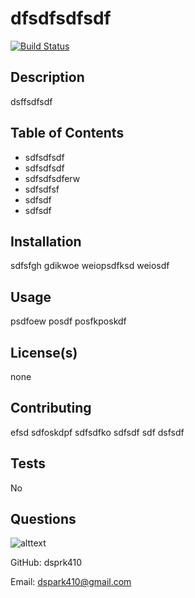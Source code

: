 # dfsdfsdfsdf 
[![Build Status](https://travis-ci.com/dspark410/README-Generator.svg?branch=master)](https://travis-ci.com/dspark410/README-Generator) 

## Description 
dsffsdfsdf 

## Table of Contents 
- sdfsdfsdf
- sdfsdfsdf
- sdfsdfsdferw
- sdfsdfsf
- sdfsdf
- sdfsdf 

## Installation 
sdfsfgh gdikwoe weiopsdfksd weiosdf 

## Usage 
psdfoew posdf posfkposkdf 

## License(s) 
none 

## Contributing 
efsd sdfoskdpf sdfsdfko sdfsdf sdf dsfsdf 

## Tests 
No 

## Questions 
![alttext](https://avatars0.githubusercontent.com/u/62404086?s=460&v=4) 

GitHub: dsprk410 

Email: dspark410@gmail.com